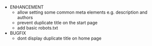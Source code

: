 - ENHANCEMENT
  - allow setting some common meta elements e.g. description and authors
  - prevent duplicate title on the start page
  - add basic robots.txt
- BUGFIX
  - dont display duplicate title on home page
